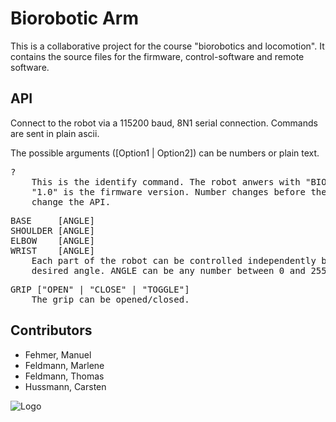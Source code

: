 # Biorobotic Arm

This is a collaborative project for the course "biorobotics and locomotion".
It contains the source files for the firmware, control-software and remote software.

## API
Connect to the robot via a 115200 baud, 8N1 serial connection.
Commands are sent in plain ascii.

The possible arguments ([Option1 | Option2]) can be numbers or plain text.
<pre>
?
	This is the identify command. The robot anwers with "BIOROBOTIC_ARM_1.0"
	"1.0" is the firmware version. Number changes before the decimal point
	change the API.
</pre>
<pre>
BASE     [ANGLE]
SHOULDER [ANGLE]
ELBOW    [ANGLE]
WRIST    [ANGLE]
	Each part of the robot can be controlled independently by sending the
	desired angle. ANGLE can be any number between 0 and 255.
</pre>
<pre>
GRIP ["OPEN" | "CLOSE" | "TOGGLE"]
	The grip can be opened/closed.
</pre>

## Contributors
- Fehmer, Manuel
- Feldmann, Marlene
- Feldmann, Thomas
- Hussmann, Carsten

![Logo](https://raw.github.com/tfeldmann/Biorobotic-Arm/master/RobControl/Logo.png)
